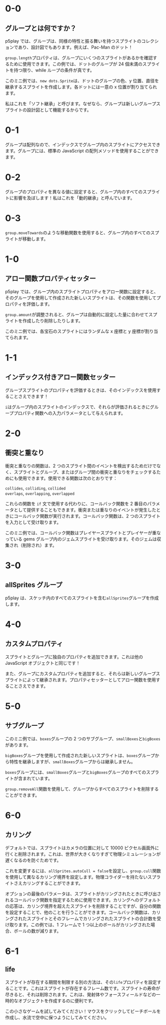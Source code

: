 # 0-0

## グループとは何ですか？

p5play では、グループは、同様の特性と振る舞いを持つスプライトのコレクションであり、設計図でもあります。例えば、Pac-Man のドット！

`group.length`プロパティは、グループにいくつのスプライトがあるかを確認するために使用できます。この例では、ドットのグループが 24 個未満のスプライトを持つ限り、while ループの条件が真です。

このミニ例では、`new dots.Sprite`は、ドットのグループの色、y 位置、直径を継承するスプライトを作成します。各ドットには一意の x 位置が割り当てられます。

私はこれを「ソフト継承」と呼びます。なぜなら、グループは新しいグループスプライトの設計図として機能するからです。

# 0-1

グループは配列なので、インデックスでグループ内のスプライトにアクセスできます。グループには、標準の JavaScript の配列メソッドを使用することができます。

# 0-2

グループのプロパティを異なる値に設定すると、グループ内のすべてのスプライトに影響を及ぼします！私はこれを「動的継承」と呼んでいます。

# 0-3

`group.moveTowards`のような移動関数を使用すると、グループ内のすべてのスプライトが移動します。

# 1-0

## アロー関数プロパティセッター

p5play では、グループ内のスプライトプロパティをアロー関数に設定すると、そのグループを使用して作成された新しいスプライトは、その関数を使用してプロパティを評価します。

`group.amount`が調整されると、グループは自動的に設定した量に合わせてスプライトを作成したり削除したりします。

このミニ例では、各宝石のスプライトにはランダムな x 座標と y 座標が割り当てられます。

# 1-1

## インデックス付きアロー関数セッター

グループスプライトのプロパティを評価するときは、そのインデックスを使用することさえできます！

`i`はグループ内のスプライトのインデックスで、それらが評価されるときにグループプロパティ関数への入力パラメータとして与えられます。

# 2-0

## 衝突と重なり

衝突と重なりの関数は、2 つのスプライト間のイベントを検出するためだけでなく、スプライトとグループ、またはグループ間の衝突と重なりをチェックするためにも使用できます。使用できる関数は次のとおりです：

`collides`, `colliding`, `collided`  
`overlaps`, `overlapping`, `overlapped`

これらの関数を `if` 文で使用する代わりに、コールバック関数を 2 番目のパラメータとして提供することもできます。衝突または重なりのイベントが発生したときにコールバック関数が実行されます。コールバック関数は、2 つのスプライトを入力として受け取ります。

このミニ例では、コールバック関数はプレイヤースプライトとプレイヤーが重なっている gems グループ内のジェムスプライトを受け取ります。そのジェムは収集され（削除され）ます。

# 3-0

## allSprites グループ

p5play は、スケッチ内のすべてのスプライトを含む`allSprites`グループを作成します。

# 4-0

## カスタムプロパティ

スプライトとグループに独自のプロパティを追加できます。これは他の JavaScript オブジェクトと同じです！

また、グループにカスタムプロパティを追加すると、それらは新しいグループスプライトによって継承されます。プロパティセッターとしてアロー関数を使用することさえできます。

# 5-0

## サブグループ

このミニ例では、`boxes`グループの 2 つのサブグループ、`smallBoxes`と`bigBoxes`があります。

`bigBoxes`グループを使用して作成された新しいスプライトは、`boxes`グループから特性を継承しますが、`smallBoxes`グループからは継承しません。

`boxes`グループには、`smallBoxes`グループと`bigBoxes`グループのすべてのスプライトが含まれています。

`group.removeAll`関数を使用して、グループからすべてのスプライトを削除することができます。

# 6-0

## カリング

デフォルトでは、スプライトはカメラの位置に対して 10000 ピクセル画面外に行くと削除されます。これは、世界が大きくなりすぎて物理シミュレーションが遅くなるのを防ぐためです。

これを変更するには、`allSprites.autoCull = false`を設定し、`group.cull`関数を使用して異なるカリング境界を設定します。物理コライダーを持たないスプライトさえカリングすることができます。

オプションの最後のパラメータは、スプライトがカリングされたときに呼び出されるコールバック関数を指定するために使用できます。カリングへのデフォルトの応答は、カリング境界を超えたスプライトを削除することですが、自分の関数を設定することで、他のことを行うことができます。コールバック関数は、カリングされたスプライトとそのフレームでカリングされたスプライトの合計数を受け取ります。この例では、1 フレームで 1 つ以上のボールがカリングされた場合、ボールの数が減ります。

# 6-1

## life

スプライトが存在する期間を制限する別の方法は、その`life`プロパティを設定することです。これはスプライトが存在するフレーム数です。スプライトの寿命が尽きると、それは削除されます。これは、発射体やフォースフィールドなどの一時的なオブジェクトを作成するのに便利です。

この小さなゲームを試してみてください！マウスをクリックしてビーチボールを作成し、水流で空中に保つようにしてみてください。
